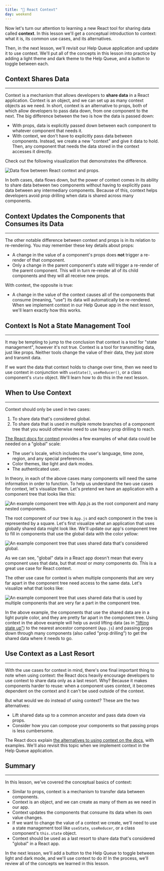 ```yaml
---
title: "📓 React Context"
day: weekend
---
```


Now let's turn our attention to learning a new React tool for sharing data called **context**. In this lesson we'll get a conceptual introduction to context: what it is, its common use cases, and its alternatives. 

Then, in the next lesson, we'll revisit our Help Queue application and update it to use context. We'll put all of the concepts in this lesson into practice by adding a light theme and dark theme to the Help Queue, and a button to toggle between each.

## Context Shares Data
---

Context is a mechanism that allows developers to **share data** in a React application. Context is an object, and we can set up as many context objects as we need. In short, context is an alternative to props, both of which allow developers to pass data down, from one component to the next. The big difference between the two is how the data is passed down: 

* With props, data is explicitly passed down between each component to whatever component that needs it.
* With context, we don't have to explicitly pass data between components. Instead, we create a new "context" and give it data to hold. Then, any component that needs the data stored in the context accesses it directly. 

Check out the following visualization that demonstrates the difference.

![Data flow between React context and props.](https://learnhowtoprogram.s3.us-west-2.amazonaws.com/React/Week-5-React-2020/context-vs-props-data-flow.png)

In both cases, data flows down, but the power of context comes in its ability to share data between two components without having to explicitly pass data between any intermediary components. Because of this, context helps developers avoid prop drilling when data is shared across many components. 

## Context Updates the Components that Consumes its Data
---

The other notable difference between context and props is in its relation to re-rendering. You may remember these key details about props:

* A change in the value of a component's props does **not** trigger a re-render of that component. 
* Only a change in the parent component's state will trigger a re-render of the parent component. This will in turn re-render all of its child components and they will all receive new props. 

With context, the opposite is true:

* A change in the value of the context causes all of the components that consume (meaning, "use") its data will automatically be re-rendered. When we implement context in our Help Queue app in the next lesson, we'll learn exactly how this works. 

## Context Is Not a State Management Tool
--- 

It may be tempting to jump to the conclusion that context is a tool for "state management", however it's not true. Context is a tool for transmitting data, just like props. Neither tools change the value of their data, they just store and transmit data.

If we want the data that context holds to change over time, then we need to use context in conjunction with `useState()`, `useReducer()`, or a class component's `state` object. We'll learn how to do this in the next lesson.

## When to Use Context
---

Context should only be used in two cases:

1. To share data that's considered global.
2. To share data that is used in multiple remote branches of a component tree that you would otherwise need to use heavy prop drilling to reach. 

[The React docs for context](https://reactjs.org/docs/context.html) provides a few examples of what data could be needed on a "global" scale:

* The user's locale, which includes the user's language, time zone, region, and any special preferences.
* Color themes, like light and dark modes. 
* The authenticated user.

In theory, in each of the above cases many components will need the same information in order to function. To help us understand the two use cases for context, let's visualize them. Let's pretend we have an application with a component tree that looks like this:

![An example component tree with `App.js` as the root component and many nested components.](https://learnhowtoprogram.s3.us-west-2.amazonaws.com/React/Week-5-React-2020/context-application-state-1.png)

The root component of our tree is `App.js` and each component in the tree is represented by a square. Let's first visualize what an application that uses globally shared data might look like. We'll update our app's component tree to fill in components that use the global data with the color yellow:

![An example component tree that uses shared data that's considered global.](https://learnhowtoprogram.s3.us-west-2.amazonaws.com/React/Week-5-React-2020/context-application-state-2-global.png)

As we can see, "global" data in a React app doesn't mean that every component uses that data, but that _most_ or _many_ components do. This is a great use case for React context.

The other use case for context is when multiple components that are very far apart in the component tree need access to the same data. Let's visualize what that looks like: 

![An example component tree that uses shared data that is used by multiple components that are very far a part in the component tree.](https://learnhowtoprogram.s3.us-west-2.amazonaws.com/React/Week-5-React-2020/context-application-state-3-multiple-remote.png)

In the above example, the components that use the shared data are in a light purple color, and they are pretty far apart in the component tree. Using context in the above example will help us avoid lifting data (as in ["lifting state up"](https://reactjs.org/docs/lifting-state-up.html)) to the nearest ancestor component (`App.js`) and passing props down through many components (also called "prop drilling") to get the shared data where it needs to go.

## Use Context as a Last Resort
---

With the use cases for context in mind, there's one final important thing to note when using context: the React docs heavily encourage developers to use context to share data only as a last resort. Why? Because it makes components harder to reuse: when a component uses context, it becomes dependent on the context and it can't be used outside of the context. 

But what would we do instead of using context? These are the two alternatives:

* Lift shared data up to a common ancestor and pass data down via props.
* Consider how you can compose your components so that passing props is less cumbersome. 

The React docs explain [the alternatives to using context on the docs](https://reactjs.org/docs/context.html#before-you-use-context), with examples. We'll also revisit this topic when we implement context in the Help Queue application. 

## Summary
---

In this lesson, we've covered the conceptual basics of context:

* Similar to props, context is a mechanism to transfer data between components.
* Context is an object, and we can create as many of them as we need in our app.
* Context updates the components that consume its data when its own value changes.
* If we want to change the value of a context we create, we'll need to use a state management tool like `useState`, `useReducer`, or a class component's `this.state` object. 
* Context should be used as a last resort to share data that's considered "global" in a React app.

In the next lesson, we'll add a button to the Help Queue to toggle between light and dark mode, and we'll use context to do it! In the process, we'll review all of the concepts we learned in this lesson. 


